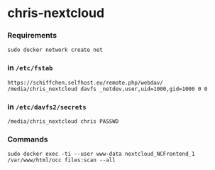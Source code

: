 # chris-nextcloud

### Requirements
`sudo docker network create net`

### in `/etc/fstab`
`https://schiffchen.selfhost.eu/remote.php/webdav/ /media/chris_nextcloud davfs _netdev,user,uid=1000,gid=1000 0 0`

### in `/etc/davfs2/secrets`
`/media/chris_nextcloud chris PASSWD`

### Commands
`sudo docker exec -ti --user www-data nextcloud_NCFrontend_1 /var/www/html/occ files:scan --all`

